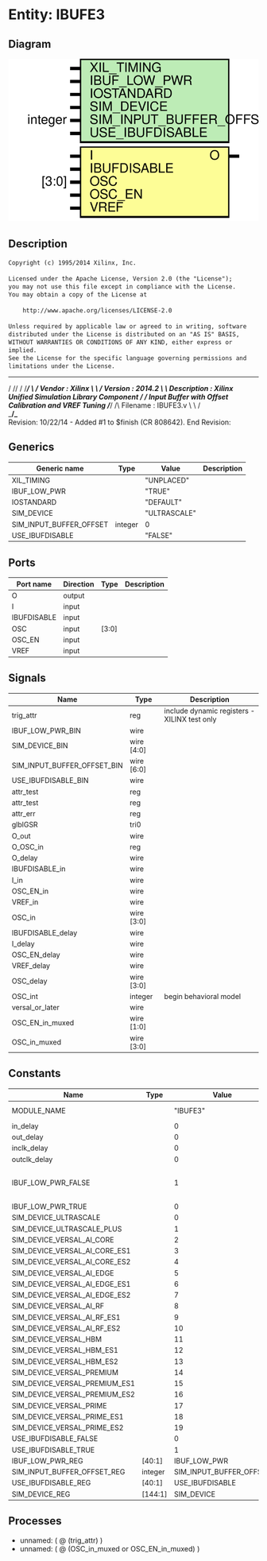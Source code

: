 # Entity: IBUFE3

## Diagram

![Diagram](IBUFE3.svg "Diagram")
## Description

    Copyright (c) 1995/2014 Xilinx, Inc.
 
    Licensed under the Apache License, Version 2.0 (the "License");
    you may not use this file except in compliance with the License.
    You may obtain a copy of the License at
 
        http://www.apache.org/licenses/LICENSE-2.0
 
    Unless required by applicable law or agreed to in writing, software
    distributed under the License is distributed on an "AS IS" BASIS,
    WITHOUT WARRANTIES OR CONDITIONS OF ANY KIND, either express or implied.
    See the License for the specific language governing permissions and
    limitations under the License.
   ____  ____
  /   /\/   /
 /___/  \  /     Vendor      : Xilinx
 \   \   \/      Version     : 2014.2
  \   \          Description : Xilinx Unified Simulation Library Component
  /   /                        Input Buffer with Offset Calibration and VREF Tuning
 /___/   /\      Filename    : IBUFE3.v
 \   \  /  \
  \___\/\___\
  Revision:
    10/22/14 - Added #1 to $finish (CR 808642).
  End Revision:
 
## Generics

| Generic name            | Type    | Value        | Description |
| ----------------------- | ------- | ------------ | ----------- |
| XIL_TIMING              |         | "UNPLACED"   |             |
| IBUF_LOW_PWR            |         | "TRUE"       |             |
| IOSTANDARD              |         | "DEFAULT"    |             |
| SIM_DEVICE              |         | "ULTRASCALE" |             |
| SIM_INPUT_BUFFER_OFFSET | integer | 0            |             |
| USE_IBUFDISABLE         |         | "FALSE"      |             |
## Ports

| Port name   | Direction | Type  | Description |
| ----------- | --------- | ----- | ----------- |
| O           | output    |       |             |
| I           | input     |       |             |
| IBUFDISABLE | input     |       |             |
| OSC         | input     | [3:0] |             |
| OSC_EN      | input     |       |             |
| VREF        | input     |       |             |
## Signals

| Name                        | Type       | Description                                   |
| --------------------------- | ---------- | --------------------------------------------- |
| trig_attr                   | reg        | include dynamic registers - XILINX test only  |
| IBUF_LOW_PWR_BIN            | wire       |                                               |
| SIM_DEVICE_BIN              | wire [4:0] |                                               |
| SIM_INPUT_BUFFER_OFFSET_BIN | wire [6:0] |                                               |
| USE_IBUFDISABLE_BIN         | wire       |                                               |
| attr_test                   | reg        |                                               |
| attr_test                   | reg        |                                               |
| attr_err                    | reg        |                                               |
| glblGSR                     | tri0       |                                               |
| O_out                       | wire       |                                               |
| O_OSC_in                    | reg        |                                               |
| O_delay                     | wire       |                                               |
| IBUFDISABLE_in              | wire       |                                               |
| I_in                        | wire       |                                               |
| OSC_EN_in                   | wire       |                                               |
| VREF_in                     | wire       |                                               |
| OSC_in                      | wire [3:0] |                                               |
| IBUFDISABLE_delay           | wire       |                                               |
| I_delay                     | wire       |                                               |
| OSC_EN_delay                | wire       |                                               |
| VREF_delay                  | wire       |                                               |
| OSC_delay                   | wire [3:0] |                                               |
| OSC_int                     | integer    | begin behavioral model                        |
| versal_or_later             | wire       |                                               |
| OSC_EN_in_muxed             | wire [1:0] |                                               |
| OSC_in_muxed                | wire [3:0] |                                               |
## Constants

| Name                          | Type    | Value                   | Description                        |
| ----------------------------- | ------- | ----------------------- | ---------------------------------- |
| MODULE_NAME                   |         | "IBUFE3"                | define constants                   |
| in_delay                      |         | 0                       |                                    |
| out_delay                     |         | 0                       |                                    |
| inclk_delay                   |         | 0                       |                                    |
| outclk_delay                  |         | 0                       |                                    |
| IBUF_LOW_PWR_FALSE            |         | 1                       | Parameter encodings and registers  |
| IBUF_LOW_PWR_TRUE             |         | 0                       |                                    |
| SIM_DEVICE_ULTRASCALE         |         | 0                       |                                    |
| SIM_DEVICE_ULTRASCALE_PLUS    |         | 1                       |                                    |
| SIM_DEVICE_VERSAL_AI_CORE     |         | 2                       |                                    |
| SIM_DEVICE_VERSAL_AI_CORE_ES1 |         | 3                       |                                    |
| SIM_DEVICE_VERSAL_AI_CORE_ES2 |         | 4                       |                                    |
| SIM_DEVICE_VERSAL_AI_EDGE     |         | 5                       |                                    |
| SIM_DEVICE_VERSAL_AI_EDGE_ES1 |         | 6                       |                                    |
| SIM_DEVICE_VERSAL_AI_EDGE_ES2 |         | 7                       |                                    |
| SIM_DEVICE_VERSAL_AI_RF       |         | 8                       |                                    |
| SIM_DEVICE_VERSAL_AI_RF_ES1   |         | 9                       |                                    |
| SIM_DEVICE_VERSAL_AI_RF_ES2   |         | 10                      |                                    |
| SIM_DEVICE_VERSAL_HBM         |         | 11                      |                                    |
| SIM_DEVICE_VERSAL_HBM_ES1     |         | 12                      |                                    |
| SIM_DEVICE_VERSAL_HBM_ES2     |         | 13                      |                                    |
| SIM_DEVICE_VERSAL_PREMIUM     |         | 14                      |                                    |
| SIM_DEVICE_VERSAL_PREMIUM_ES1 |         | 15                      |                                    |
| SIM_DEVICE_VERSAL_PREMIUM_ES2 |         | 16                      |                                    |
| SIM_DEVICE_VERSAL_PRIME       |         | 17                      |                                    |
| SIM_DEVICE_VERSAL_PRIME_ES1   |         | 18                      |                                    |
| SIM_DEVICE_VERSAL_PRIME_ES2   |         | 19                      |                                    |
| USE_IBUFDISABLE_FALSE         |         | 0                       |                                    |
| USE_IBUFDISABLE_TRUE          |         | 1                       |                                    |
| IBUF_LOW_PWR_REG              | [40:1]  | IBUF_LOW_PWR            |                                    |
| SIM_INPUT_BUFFER_OFFSET_REG   | integer | SIM_INPUT_BUFFER_OFFSET |                                    |
| USE_IBUFDISABLE_REG           | [40:1]  | USE_IBUFDISABLE         |                                    |
| SIM_DEVICE_REG                | [144:1] | SIM_DEVICE              |                                    |
## Processes
- unnamed: ( @ (trig_attr) )
- unnamed: ( @ (OSC_in_muxed or OSC_EN_in_muxed) )
